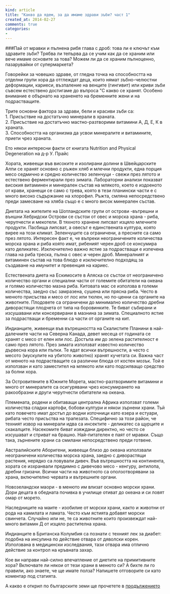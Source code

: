 ```yaml
---
kind: article
title: "Какво да ядем, за да имаме здрави зъби? част 1"
created_at: 2014-02-27
comments: true
categories: 
- 
---
```

###Пай от мравки и пълнена рибя глава с дроб: това ли е ключът към здравите зъби? Трябва ли тепърва да се учим как да се храним или вече имаме основите за това? Можем ли да се храним пълноценно, пазарувайки от супермаркета? 

Говорейки за човешко здраве, от гледна точка на способността на отделни групи хора да отглеждат деца, които нямат зъбно-челюстни деформации, кариеси, възпаление на венците (гингивит) или криви зъби съвсем естествено достигаме до въпроса "С какво се хранят. Особено внимание е обърнато на храненето на бременните жени и на подрастващите.

Трите основни фактора за здрави, бели и красиви зъби са:<br />
	1. Присъствие на достатъчно минерали в храната.<br />
	2. Присъствие на достатъчно мастно-разтворими витамини А, Д, Е, К в храната.<br />
	3. Способността на организма да усвои минералите и витамините, приети чрез храната.<br />
	
Ето някои интересни факти от книгата Nutrition and Physical Degeneration на д-р У. Прайс

<!-- more -->

Хората, живеещи във високите и изолирани долини в Швейцарските Алпи се хранят основно с ръжен хляб и млечни продукти, една порция месо седмично и средно количество зеленчуци - свежи през лятото и естествено ферментирали през зимата. Лабораторни анализи показват високия витаминен и минерален състав на млякото, което е издоеното от крави, хранещи се само с трева, която в тези планински части е с много високо съдържание на хлорофил. Ръжта, смляна непосредствено преди замесване на хляба също е с много висок минерален състав.

Диетата на жителите на Шотландските групи от острови -вътрешни и външни Хебридски Острови се състои от овес и морска храна - риба, черупчести и мекотели. В тяхното хранене липсват изцяло млечните продукти. Пасбища липсват, а овесът е единствената култура, която вирее на този климат. Зеленчуците са ограничени, а пресните са само през лятото. Интересен факт е, че въпреки неограничените количества морска храна и риба която имат, рибеният черен дроб се консумира като деликатес. Изключително важно ястие за подрастващи е изпечена глава на риба треска, пълна с овес и черен дроб. Минералният и витаминен състав на това блюдо е изключително подходящ за създаване на имунитет и превенция на кариес.

Естествената диета на Ескимосите в Аляска се състои от неограничено количество органи и специални части от големите обитатели на океана и голямо количество мазна риба. Китовата мас се използва в големи количества, заедно със замразена, сушена или прясна риба. Често в менюто присъства и месо от лос или тюлен, но по-ценни са органите на животните. Плодовете са ограничени до минимално количество дребни диворастящи плодчета от типа на боровинките. Те биват събирани и изсушавани или консервирани в мазнина за зимата. Специалното ястие за подрастващи и бременни са части от органите на кит.

Индианците, живеещи във вътрешността на Скалистите Планини в най-далечните части на Северна Канада, девет месеца от годината се хранят с месо от елен или лос. Достъпа им до зелена растителност е само през лятото. През зимата използват известно количество дървесна кора или пъпки. Те ядат всички вътрешности, а често с месото (мускулите на убитото животно) хранят кучетата си. Важна част от менюто на подрастващите са различни блюда от костен мозък. Той е използван и като заместител на млякото или като подсилващо средство за болни хора. 

За Островитяните в Южните Морета, мастно-разтворимите витамини и много от минералите са осигурявани чрез консумирането на ракообразни и други черупчести обитатели на океана.

Племената, родени и обитаващи централна Африка използват големи количества сладки картофи, бобови култури и някои зърнени храни. Тъй като повечето имат достъп до водни източници като езера и естуари, рибата често присъства на трапезата. Специфично за този район, че техният извор на минерали идва са инсектите - деликатес са щурците и скакалците. Насекомите биват изяждани директно, но често се изсушават и стриват на брашно. Най-питателен е паят от мравки. Също така, зърнените храни са смилани непосредствено преди готвене.

Австралийските Аборигени, живеещи близо до океана използвали неограничени количества морска храна, заедно с диворастящи растения, нерядко са ловували дивеч. 
Във вътрешността на континента, хората се изхранвали предимно с дивечово месо - кенгуру, антилопа, дребни гризачи. Всички части на животното са оползотворявани за храна, включително червата и вътрешните органи.

Новозеландски маори - в менюто им влизат основно морски храни. Дори децата в обедната почивка в училище отиват до океана и си ловят омар от морето.

Наследниците на маите - изобилие от морски храни, както и животни от рода на камилата и ламата. Често към ястията добавят морски свинчета. Случайно или не, те са животните които произвеждат най-много витамин Д от изцяло растителна храна.

Индианците в Британска Колумбия са познати с техният лек за диабет: подобна на инсулина по действие отвара от дяволски корен. Използвана в медицински изследвания, тази отвара има отлично действие за контрол на кръвната захар.

Кое ви направи най-силно впечатление от диетите на примитивните хора? Включвате ли някои от тези храни в менюто си? А бихте ли го правили, ако знаете, че ще имате полза? Напишете отговорите си като коментар под статията.

А какво е открил по българските земи ще прочетете в [продължението](https://bezkaries.com/blog/2014-03-03-храни-за-здрави-зъби-част-2/)

